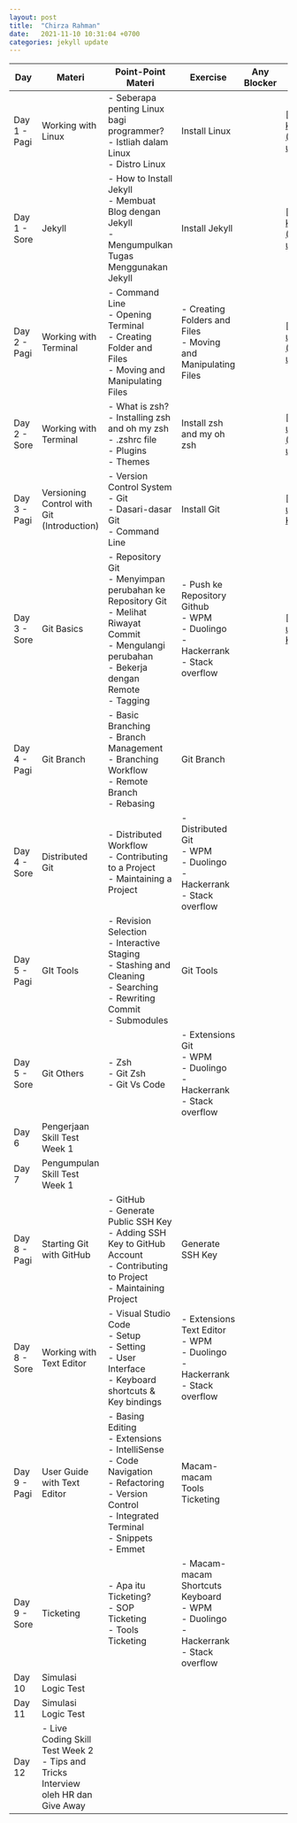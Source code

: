 ```yaml
---
layout: post
title:  "Chirza Rahman"
date:   2021-11-10 10:31:04 +0700
categories: jekyll update
---
```


| Day          | Materi                                                                                 | Point-Point Materi                                                                                                                                                       | Exercise                                                                                         | Any Blocker | Pengumpulan Tugas                                                                                                                                                               |
| ------------ | -------------------------------------------------------------------------------------- | ------------------------------------------------------------------------------------------------------------------------------------------------------------------------ | ------------------------------------------------------------------------------------------------ | ----------- | ------------------------------------------------------------------------------------------------------------------------------------------------------------------------------- |
| Day 1 - Pagi | Working with Linux                                                                     | \- Seberapa penting Linux bagi programmer?<br>\- Istliah dalam Linux<br>\- Distro Linux                                                                                  | Install Linux                                                                                    |             | [https://drive.google.com/drive/folders/185OCVRHpWi-k9CLu9K\_h2z\_BCaJ4d\_4D?usp=sharing](https://drive.google.com/drive/folders/185OCVRHpWi-k9CLu9K_h2z_BCaJ4d_4D?usp=sharing) |
| Day 1 - Sore | Jekyll                                                                                 | \- How to Install Jekyll<br>\- Membuat Blog dengan Jekyll<br>\- Mengumpulkan Tugas Menggunakan Jekyll                                                                    | Install Jekyll                                                                                   |             | [https://drive.google.com/drive/folders/185OCVRHpWi-k9CLu9K\_h2z\_BCaJ4d\_4D?usp=sharing](https://drive.google.com/drive/folders/185OCVRHpWi-k9CLu9K_h2z_BCaJ4d_4D?usp=sharing) |
| Day 2 - Pagi | Working with Terminal                                                                  | \- Command Line<br>\- Opening Terminal<br>\- Creating Folder and Files<br>\- Moving and Manipulating Files                                                               | \- Creating Folders and Files<br>\- Moving and Manipulating Files                                |             | [https://drive.google.com/drive/folders/1cShBAPeoM1Qz9VnkeVsveNsCOiyL0HCG?usp=sharing](https://drive.google.com/drive/folders/1cShBAPeoM1Qz9VnkeVsveNsCOiyL0HCG?usp=sharing)    |
| Day 2 - Sore | Working with Terminal                                                                  | \- What is zsh?<br>\- Installing zsh and oh my zsh<br>\- .zshrc file<br>\- Plugins<br>\- Themes                                                                          | Install zsh and my oh zsh                                                                        |             | [https://drive.google.com/drive/folders/1cShBAPeoM1Qz9VnkeVsveNsCOiyL0HCG?usp=sharing](https://drive.google.com/drive/folders/1cShBAPeoM1Qz9VnkeVsveNsCOiyL0HCG?usp=sharing)    |
| Day 3 - Pagi | Versioning Control with Git (Introduction)                                             | \- Version Control System<br>\- Git<br>\- Dasari-dasar Git<br>\- Command Line                                                                                            | Install Git                                                                                      |             | [https://drive.google.com/drive/folders/13pkzdjfJiRr8-KBxp243aFWdBxwDhWru?usp=sharing](https://drive.google.com/drive/folders/13pkzdjfJiRr8-KBxp243aFWdBxwDhWru?usp=sharing)    |
| Day 3 - Sore | Git Basics                                                                             | \- Repository Git<br>\- Menyimpan perubahan ke Repository Git<br>\- Melihat Riwayat Commit<br>\- Mengulangi perubahan<br>\- Bekerja dengan Remote<br>\- Tagging          | \- Push ke Repository Github<br>\- WPM<br>\- Duolingo<br>\- Hackerrank<br>\- Stack overflow      |             | [https://drive.google.com/drive/folders/13pkzdjfJiRr8-KBxp243aFWdBxwDhWru?usp=sharing](https://drive.google.com/drive/folders/13pkzdjfJiRr8-KBxp243aFWdBxwDhWru?usp=sharing)    |
| Day 4 - Pagi | Git Branch                                                                             | \- Basic Branching<br>\- Branch Management<br>\- Branching Workflow<br>\- Remote Branch<br>\- Rebasing                                                                   | Git Branch                                                                                       |             |                                                                                                                                                                                 |
| Day 4 - Sore | Distributed Git                                                                        | \- Distributed Workflow<br>\- Contributing to a Project<br>\- Maintaining a Project                                                                                      | \- Distributed Git<br>\- WPM<br>\- Duolingo<br>\- Hackerrank<br>\- Stack overflow                |             |                                                                                                                                                                                 |
| Day 5 - Pagi | GIt Tools                                                                              | \- Revision Selection<br>\- Interactive Staging<br>\- Stashing and Cleaning<br>\- Searching<br>\- Rewriting Commit<br>\- Submodules                                      | Git Tools                                                                                        |             |                                                                                                                                                                                 |
| Day 5 - Sore | Git Others                                                                             | \- Zsh<br>\- Git Zsh<br>\- Git Vs Code                                                                                                                                   | \- Extensions Git<br>\- WPM<br>\- Duolingo<br>\- Hackerrank<br>\- Stack overflow                 |             |                                                                                                                                                                                 |
| Day 6        | Pengerjaan Skill Test Week 1                                                           |                                                                                                                                                                          |                                                                                                  |             |                                                                                                                                                                                 |
| Day 7        | Pengumpulan Skill Test Week 1                                                          |                                                                                                                                                                          |                                                                                                  |             |                                                                                                                                                                                 |
| Day 8 - Pagi | Starting Git with GitHub                                                               | \- GitHub<br>\- Generate Public SSH Key<br>\- Adding SSH Key to GitHub Account<br>\- Contributing to Project<br>\- Maintaining Project                                   | Generate SSH Key                                                                                 |             |                                                                                                                                                                                 |
| Day 8 - Sore | Working with Text Editor                                                               | \- Visual Studio Code<br>\- Setup<br>\- Setting<br>\- User Interface<br>\- Keyboard shortcuts & Key bindings                                                             | \- Extensions Text Editor<br>\- WPM<br>\- Duolingo<br>\- Hackerrank<br>\- Stack overflow         |             |                                                                                                                                                                                 |
| Day 9 - Pagi | User Guide with Text Editor                                                            | \- Basing Editing<br>\- Extensions<br>\- IntelliSense<br>\- Code Navigation<br>\- Refactoring<br>\- Version Control<br>\- Integrated Terminal<br>\- Snippets<br>\- Emmet | Macam-macam Tools Ticketing                                                                      |             |                                                                                                                                                                                 |
| Day 9 - Sore | Ticketing                                                                              | \- Apa itu Ticketing?<br>\- SOP Ticketing<br>\- Tools Ticketing                                                                                                          | \- Macam-macam Shortcuts Keyboard<br>\- WPM<br>\- Duolingo<br>\- Hackerrank<br>\- Stack overflow |             |                                                                                                                                                                                 |
| Day 10       | Simulasi Logic Test                                                                    |                                                                                                                                                                          |                                                                                                  |             |                                                                                                                                                                                 |
| Day 11       | Simulasi Logic Test                                                                    |                                                                                                                                                                          |                                                                                                  |             |                                                                                                                                                                                 |
| Day 12       | \- Live Coding Skill Test Week 2<br>\- Tips and Tricks Interview oleh HR dan Give Away |                                                                                                                                                                          |                                                                                                  |             |                                                                                                                                                                                 |